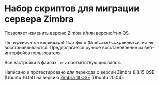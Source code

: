 # Набор скриптов для миграции сервера Zimbra
Позволяет изменить версию Zimbra и/или версию/тип OS.

Не переносятся календари! Портфели (Briefcase) сохраняются, но не восстанавливаются. Предполагается ручное восстановление из веб-интерфейса пользователя.

Все настройки в файлах `.env` соответствующих папок.

Написано и протестировано для перехода с версии Zimbra 8.8.15 OSE (Ubuntu 16.04) на версию [Zimbra 10 OSE](https://zintalio.com) (Ubuntu 20.04).


